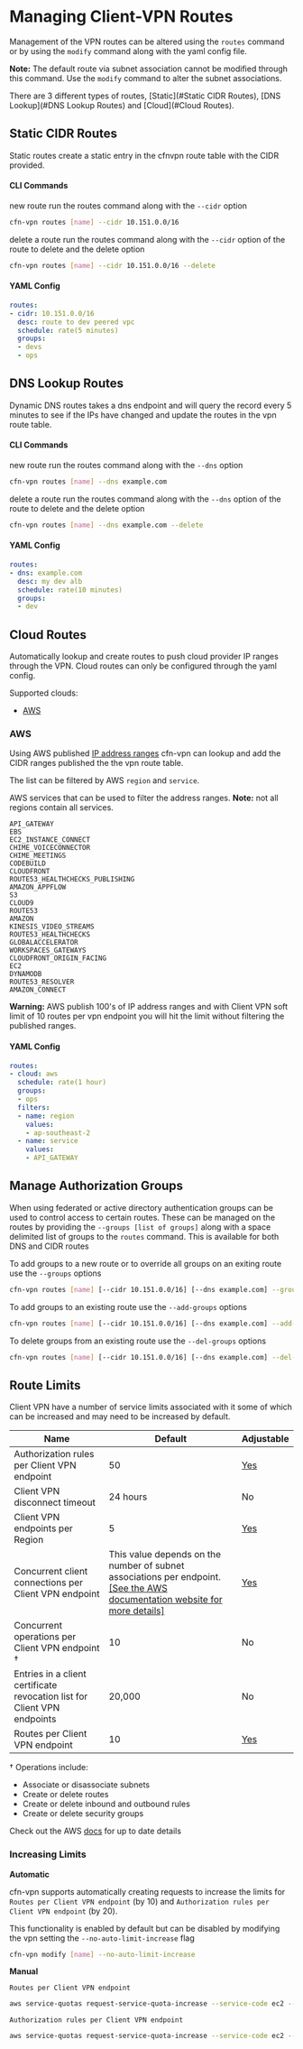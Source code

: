 # Managing Client-VPN Routes

Management of the VPN routes can be altered using the `routes` command or by using the `modify` command along with the yaml config file.

**Note:** The default route via subnet association cannot be modified through this command. Use the `modify` command to alter the subnet associations.

There are 3 different types of routes, [Static](#Static CIDR Routes), [DNS Lookup](#DNS Lookup Routes) and [Cloud](#Cloud Routes).

## Static CIDR Routes

Static routes create a static entry in the cfnvpn route table with the CIDR provided.

#### CLI Commands

new route run the routes command along with the `--cidr` option

```sh
cfn-vpn routes [name] --cidr 10.151.0.0/16
```

delete a route run the routes command along with the `--cidr` option of the route to delete and the delete option

```sh
cfn-vpn routes [name] --cidr 10.151.0.0/16 --delete
```

#### YAML Config

```yaml
routes:
- cidr: 10.151.0.0/16
  desc: route to dev peered vpc
  schedule: rate(5 minutes)
  groups:
  - devs
  - ops
```

## DNS Lookup Routes

Dynamic DNS routes takes a dns endpoint and will query the record every 5 minutes to see if the IPs have changed and update the routes in the vpn route table.

#### CLI Commands

new route run the routes command along with the `--dns` option

```sh
cfn-vpn routes [name] --dns example.com
```

delete a route run the routes command along with the `--dns` option of the route to delete and the delete option

```sh
cfn-vpn routes [name] --dns example.com --delete
```

#### YAML Config

```yaml
routes:
- dns: example.com
  desc: my dev alb
  schedule: rate(10 minutes)
  groups:
  - dev
```

## Cloud Routes

Automatically lookup and create routes to push cloud provider IP ranges through the VPN. Cloud routes can only be configured through the yaml config.

Supported clouds:
- [AWS](#AWS)

### AWS

Using AWS published [IP address ranges](https://docs.aws.amazon.com/general/latest/gr/aws-ip-ranges.html) cfn-vpn can lookup and add the CIDR ranges published the the vpn route table.

The list can be filtered by AWS `region` and `service`.

AWS services that can be used to filter the address ranges. **Note:** not all regions contain all services.

```
API_GATEWAY
EBS
EC2_INSTANCE_CONNECT
CHIME_VOICECONNECTOR
CHIME_MEETINGS
CODEBUILD
CLOUDFRONT
ROUTE53_HEALTHCHECKS_PUBLISHING
AMAZON_APPFLOW
S3
CLOUD9
ROUTE53
AMAZON
KINESIS_VIDEO_STREAMS
ROUTE53_HEALTHCHECKS
GLOBALACCELERATOR
WORKSPACES_GATEWAYS
CLOUDFRONT_ORIGIN_FACING
EC2
DYNAMODB
ROUTE53_RESOLVER
AMAZON_CONNECT
```

**Warning:** AWS publish 100's of IP address ranges and with Client VPN soft limit of 10 routes per vpn endpoint you will hit the limit without filtering the published ranges.

#### YAML Config

```yaml
routes:
- cloud: aws
  schedule: rate(1 hour)
  groups:
  - ops
  filters:
  - name: region
    values:
    - ap-southeast-2
  - name: service
    values:
    - API_GATEWAY
```

## Manage Authorization Groups

When using federated or active directory authentication groups can be used to control access to certain routes. These can be managed on the routes by providing the `--groups [list of groups]` along with a space delimited list of groups to the `routes` command. This is available for both DNS and CIDR routes

To add groups to a new route or to override all groups on an exiting route use the `--groups` options

```sh
cfn-vpn routes [name] [--cidr 10.151.0.0/16] [--dns example.com] --groups devs ops
```

To add groups to an existing route use the `--add-groups` options

```sh
cfn-vpn routes [name] [--cidr 10.151.0.0/16] [--dns example.com] --add-groups admin
```

To delete groups from an existing route use the `--del-groups` options

```sh
cfn-vpn routes [name] [--cidr 10.151.0.0/16] [--dns example.com] --del-groups dev
```


## Route Limits

Client VPN have a number of service limits associated with it some of which can be increased and may need to be increased by default.

| Name | Default | Adjustable | 
| --- | --- | --- | 
| Authorization rules per Client VPN endpoint | 50 | [Yes](https://console.aws.amazon.com/servicequotas/home/services/ec2/quotas/L-9A1BC94B) | 
| Client VPN disconnect timeout | 24 hours | No | 
| Client VPN endpoints per Region | 5 | [Yes](https://console.aws.amazon.com/servicequotas/home/services/ec2/quotas/L-8EA77D34) | 
| Concurrent client connections per Client VPN endpoint |  This value depends on the number of subnet associations per endpoint\. [\[See the AWS documentation website for more details\]](http://docs.aws.amazon.com/vpn/latest/clientvpn-admin/limits.html)  | [Yes](https://console.aws.amazon.com/servicequotas/home/services/ec2/quotas/L-C4B238BF) | 
| Concurrent operations per Client VPN endpoint † | 10 | No | 
| Entries in a client certificate revocation list for Client VPN endpoints | 20,000 | No | 
| Routes per Client VPN endpoint | 10 | [Yes](https://console.aws.amazon.com/servicequotas/home/services/ec2/quotas/L-401D78F7) | 

† Operations include:
+ Associate or disassociate subnets
+ Create or delete routes
+ Create or delete inbound and outbound rules
+ Create or delete security groups

Check out the AWS [docs](https://docs.aws.amazon.com/vpn/latest/clientvpn-admin/limits.html) for up to date details

### Increasing Limits

**Automatic**

cfn-vpn supports automatically creating requests to increase the limits for `Routes per Client VPN endpoint` (by 10) and `Authorization rules per Client VPN endpoint` (by 20).

This functionality is enabled by default but can be disabled by modifying the vpn setting the `--no-auto-limit-increase` flag

```sh
cfn-vpn modify [name] --no-auto-limit-increase
```

**Manual**

`Routes per Client VPN endpoint`

```sh
aws service-quotas request-service-quota-increase --service-code ec2 --quota-code L-401D78F7 --desired-value [value]
```

`Authorization rules per Client VPN endpoint`

```sh
aws service-quotas request-service-quota-increase --service-code ec2 --quota-code L-9A1BC94B --desired-value [value]
```